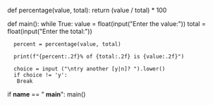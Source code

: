 def percentage(value, total):
    return (value / total) * 100
    
def main():
   while True:
      value = float(input("Enter the value:"))
      total = float(input("Enter the total:"))
   
      percent = percentage(value, total)
 
      print(f"{percent:.2f}% of {total:.2f} is {value:.2f}")

      choice = input ("\ntry another [y|n]? ").lower()
      if choice != 'y':
       Break

if __name__ == " __main__":
  main()
